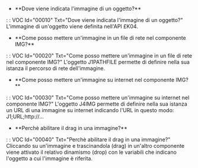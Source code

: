 - \*\*Dove viene indicata l'immagine di un oggetto?\*\*

 :  : VOC Id="00010" Txt="Dove viene indicata l'immagine di un oggetto?"
L'immagine di un'oggetto viene definita nell'API £K04.

- \*\*Come posso mettere un'immagine in un file di rete nel componente IMG?\*\*

 :  : VOC Id="00020" Txt="Come posso mettere un'immagine in un file di rete nel componente IMG?"
L'oggetto J1PATHFILE permette di definire nella sua istanza il percorso di rete dell'immagine.

- \*\*Come posso mettere un'immagine su internet nel componente IMG?\*\*

 :  : VOC Id="00030" Txt="Come posso mettere un'immagine su internet nel componente IMG?"
L'oggetto J4IMG permette di definire nella sua istanza un URL di una immagine su internet indicando l'URL in questo modo: J1;URL;http://...

- \*\*Perchè abilitare il drag in una immagine?\*\*

 :  : VOC Id="00040" Txt="Perchè abilitare il drag in una immagine?"
Cliccando su un'immagine e trascinandola (drag) in  un'altro componente viene attivato il relativo dinamismo (drop) con le variabili che indicano l'oggetto a cui l'immagine è riferita.

